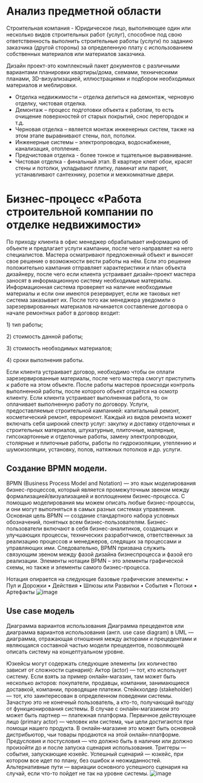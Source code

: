 # Анализ предметной области

Строительная компания - Юридическое лицо, выполняющее один или несколько видов строительных работ (услуг), способное под свою ответственность выполнить строительные работы (услуги) по заданию заказчика (другой стороны) за определенную плату с использованием собственных материалов или материалов заказчика.

Дизайн проект-это комплексный пакет документов с различными вариантами планировки квартиры/дома, схемами, техническими планами, 3D-визуализацией, иллюстрациями и 
подбором необходимых материалов и меблировки.
* Отделка недвижимости – отделка делиться на демонтаж, черновую отделку, чистовая отделка.
* Демонтаж – процесс подготовки объекта к работам, то есть очищение поверхностей от старых покрытий, снос перегородок и т.д.
* Черновая отделка – является монтаж инженерных систем, также на этом этапе выравнивают стены, пол, потолки.
* Инженерные системы – электропроводка, водоснабжение, канализация, отопление.
* Предчистовая отделка - более тонкое и тщательное выравнивание.
* Чистовая отделка - финальный этап. В квартире клеят обои, красят стены и потолки, укладывают плитку, ламинат или паркет, устанавливают сантехнику, розетки и межкомнатные двери.


# Бизнес-процесс «Работа строительной компании по отделке недвижимости»

По приходу клиента в офис менеджер обрабатывает информацию об объекте и предлагает услуги кампании, после чего направляет на него специалистов. Мастера осматривают предложенный объект и выносят свое решение о возможности вести работы на нём. Если это решение положительно кампания отправляет характеристики и план объекта дизайнеру, после чего если клиента устраивает дизайн-проект мастера заносят в информационную систему необходимые материалы. Информационная система проверяет на наличие необходимые материалы и если они имеются резервирует, если же таковых нет система заказывает их. После того как менеджера уведомили о зарезервированных материалов начинается составление договора о начале ремонтных работ в договор входит:

1\)	тип работы;

2\)	стоимость данной работы;

3\)	стоимость необходимых материалов;

4\)	сроки выполнения работы.

Если клиента устраивает договор, необходимо чтобы он оплати зарезервированные материалы, после чего мастера смогут приступить к работе на этом объекте. 
После работы мастеров происходи контроль выполненной работы, после которого объект отдаётся на осмотр клиенту. Если клиента устраивает выполненная работа, 
то он оплачивает выполненную работу по договору.
Услуги, предоставляемые строительной кампанией: капитальный ремонт, косметический ремонт, евроремонт. 
Каждый из видов ремонта может включать себя широкий спектр услуг: закупку и доставку отделочных и строительных материалов, штукатурные, плиточные, малярные, гипсокартонные и отделочные работы, замену электропроводки, столярные и плиточные работы, работы по гидроизоляции, утеплению и шумоизоляции, установку, полов, натяжных потолков и др. услуги.
## Создание BPMN модели.
BPMN (Business Process Model and Notation) — это язык моделирования бизнес-процессов, который является промежуточным звеном между формализацией/визуализацией и воплощением бизнес-процесса. С помощью моделирования мы можем описать любые бизнес-процессы, и они могут выполняться в самых разных системах управления.
Основная цель BPMN — создание стандартного набора условных обозначений, понятных всем бизнес-пользователям. Бизнес-пользователи включают в себя бизнес-аналитиков, создающих и улучшающих процессы, технических разработчиков, ответственных за реализацию процессов и менеджеров, следящих за процессами и управляющих ими. Следовательно, BPMN призвана служить связующим звеном между фазой дизайна бизнеспроцесса и фазой его реализации.
Элементы нотации BPMN – это элементы графической схемы, но также и элементы самого бизнес-процесса.

Нотация опирается на следующие базовые графические элементы:
• Пул и Дорожки
• Действия
• Шлюзы или Развилки
• События
• Потоки
• Артефакты
![image](https://user-images.githubusercontent.com/105555106/198086321-0ffd73ca-5b05-46df-b635-ca73ad0650b0.png)
## Use case модель
Диаграмма вариантов использования
Диаграмма прецедентов или диаграмма вариантов использования (англ. use case diagram) в UML — диаграмма, отражающая отношения между акторами и прецедентами и являющаяся составной частью модели прецедентов, позволяющей описать систему на концептуальном уровне.

Юзкейсы могут содержать следующие элементы (их количество зависит от сложности сценария):
Актор (actor) — тот, кто использует систему. Если взять за пример онлайн-магазин, там может быть несколько акторов: покупатели, продавцы, компании, занимающиеся доставкой, компании, проводящие платежи.
Стейкхолдер (stakeholder) — тот, кто заинтересован в определенном поведении системы. Зачастую это не конечный пользователь, а кто-то, получающий выгоду от функционирования системы. В случае с онлайн-магазином это может быть партнер — платежная платформа.
Первичное действующее лицо (primary actor) — человек или система, чьи цели достигаются при помощи нашего продукта. В онлайн-магазине это может быть основной дистрибьютор, чьи товары продаются на этой онлайн-платформе.
Предусловия и постусловия — что должно быть в наличии или должно произойти до и после запуска сценария использования.
Триггеры — события, запускающие юзкейс.
Успешный сценарий — юзкейс, при котором все идет по плану, без ошибок и неожиданностей.
Альтернативные пути — вариации основного успешного сценария на случай, если что-то пойдет не так на уровне системы.
![image](https://user-images.githubusercontent.com/105555106/198086381-8398a178-5dfa-4061-a034-d3c85e416681.png)
